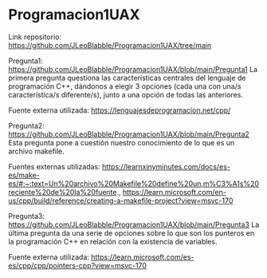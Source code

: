 # Programacion1UAX

Link repositorio: https://github.com/JLeoBlabble/Programacion1UAX/tree/main 

Pregunta1: https://github.com/JLeoBlabble/Programacion1UAX/blob/main/Pregunta1 
La primera pregunta questiona las características centrales del lenguaje de programación C++, dándonos a elegir 3 opciones (cada una con una/s característica/s diferente/s), junto a una opción de todas las anteriores.

Fuente externa utilizada: https://lenguajesdeprogramacion.net/cpp/ 

Pregunta2: https://github.com/JLeoBlabble/Programacion1UAX/blob/main/Pregunta2 
Esta pregunta pone a cuestión nuestro conocimiento de lo que es un archivo makefile.

Fuentes externas utilizadas: https://learnxinyminutes.com/docs/es-es/make-es/#:~:text=Un%20archivo%20Makefile%20define%20un,m%C3%A1s%20reciente%20de%20la%20fuente., https://learn.microsoft.com/en-us/cpp/build/reference/creating-a-makefile-project?view=msvc-170 

Pregunta3: https://github.com/JLeoBlabble/Programacion1UAX/blob/main/Pregunta3 
La última pregunta da una serie de opciones sobre lo que son los punteros en la programación C++ en relación con la existencia de variables.

Fuente externa utilizada: https://learn.microsoft.com/es-es/cpp/cpp/pointers-cpp?view=msvc-170 

